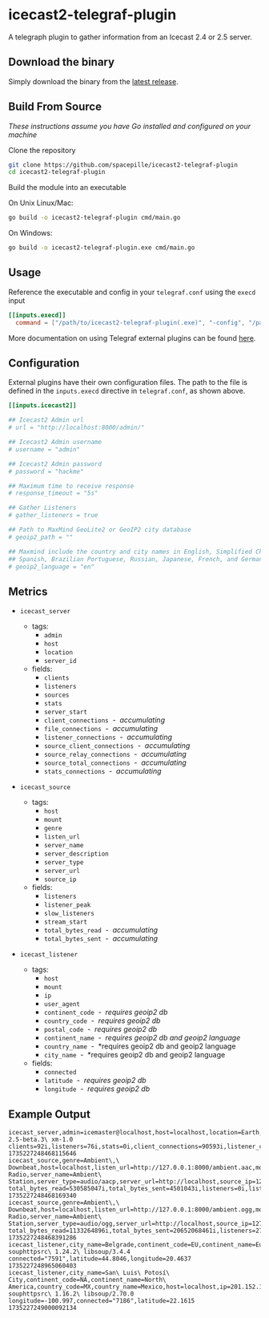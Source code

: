 # icecast2-telegraf-plugin

A telegraph plugin to gather information from an Icecast 2.4 or 2.5 server.

## Download the binary

Simply download the binary from the [latest release](https://github.com/spacepille/icecast2-telegraf-plugin/releases).


## Build From Source

*These instructions assume you have Go installed and configured on your machine*

Clone the repository
```sh
git clone https://github.com/spacepille/icecast2-telegraf-plugin
cd icecast2-telegraf-plugin
```

Build the module into an executable

On Unix Linux/Mac:

```sh
go build -o icecast2-telegraf-plugin cmd/main.go
```

On Windows:

```sh
go build -o icecast2-telegraf-plugin.exe cmd/main.go
```

## Usage
Reference the executable and config in your `telegraf.conf` using the `execd` input

```toml
[[inputs.execd]]
  command = ["/path/to/icecast2-telegraf-plugin(.exe)", "-config", "/path/to/icecast2-telegraf-config.toml"]
```

More documentation on using Telegraf external plugins can be found [here](https://github.com/influxdata/telegraf/blob/master/docs/EXTERNAL_PLUGINS.md).

## Configuration

External plugins have their own configuration files. The path to the file is defined in the `inputs.execd` directive in `telegraf.conf`, as shown above.

```toml @sample.conf
[[inputs.icecast2]]

## Icecast2 Admin url
# url = "http://localhost:8000/admin/"

## Icecast2 Admin username
# username = "admin"

## Icecast2 Admin password
# password = "hackme"

## Maximum time to receive response
# response_timeout = "5s"

## Gather Listeners
# gather_listeners = true

## Path to MaxMind GeoLite2 or GeoIP2 city database
# geoip2_path = ""

## Maxmind include the country and city names in English, Simplified Chinese,
## Spanish, Brazilian Portuguese, Russian, Japanese, French, and German
# geoip2_language = "en"
```

## Metrics

- `icecast_server`
  - tags:
    - `admin`
    - `host`
    - `location`
    - `server_id`
  - fields:
    - `clients`
    - `listeners`
    - `sources`
    - `stats`    
    - `server_start`    
    - `client_connections` &nbsp;-&nbsp; *accumulating*
    - `file_connections` &nbsp;-&nbsp; *accumulating*
    - `listener_connections` &nbsp;-&nbsp; *accumulating*
    - `source_client_connections` &nbsp;-&nbsp; *accumulating*
    - `source_relay_connections` &nbsp;-&nbsp; *accumulating*
    - `source_total_connections` &nbsp;-&nbsp; *accumulating*
    - `stats_connections` &nbsp;-&nbsp; *accumulating*

- `icecast_source`
  - tags:
    - `host`
    - `mount`
    - `genre`
    - `listen_url`
    - `server_name`
    - `server_description`
    - `server_type`
    - `server_url`
    - `source_ip`
  - fields:
    - `listeners`
    - `listener_peak`
    - `slow_listeners`
    - `stream_start`
    - `total_bytes_read` &nbsp;-&nbsp; *accumulating*
    - `total_bytes_sent` &nbsp;-&nbsp; *accumulating*

- `icecast_listener`
  - tags:
    - `host`
    - `mount`
    - `ip`
    - `user_agent`
    - `continent_code` &nbsp;-&nbsp; *requires geoip2 db*
    - `country_code` &nbsp;-&nbsp; *requires geoip2 db*
    - `postal_code` &nbsp;-&nbsp; *requires geoip2 db*
    - `continent_name` &nbsp;-&nbsp; *requires geoip2 db and geoip2 language*
    - `country_name` &nbsp;-&nbsp; *requires geoip2 db and geoip2 language
    - `city_name` &nbsp;-&nbsp; *requires geoip2 db and geoip2 language
  - fields:
    - `connected`
    - `latitude` &nbsp;-&nbsp; *requires geoip2 db*
    - `longitude` &nbsp;-&nbsp; *requires geoip2 db*

## Example Output

```text
icecast_server,admin=icemaster@localhost,host=localhost,location=Earth,server_id=Icecast\ 2.5-beta.3\ xm-1.0 clients=92i,listeners=76i,stats=0i,client_connections=90593i,listener_connections=46646i,source_relay_connections=0i,sources=12i,file_connections=362i,source_client_connections=12i,source_total_connections=12i,stats_connections=0i 1735227248468115646
icecast_source,genre=Ambient\,\ Downbeat,host=localhost,listen_url=http://127.0.0.1:8000/ambient.aac,mount=ambient.aac,server_description=Music\ Radio,server_name=Ambient\ Station,server_type=audio/aacp,server_url=http://localhost,source_ip=127.0.0.1 total_bytes_read=530585047i,total_bytes_sent=4501043i,listeners=0i,listener_peak=1i,slow_listeners=0i 1735227248468169340
icecast_source,genre=Ambient\,\ Downbeat,host=localhost,listen_url=http://127.0.0.1:8000/ambient.ogg,mount=ambient.ogg,server_description=Music\ Radio,server_name=Ambient\ Station,server_type=audio/ogg,server_url=http://localhost,source_ip=127.0.0.1 total_bytes_read=1133264896i,total_bytes_sent=20652068461i,listeners=27i,listener_peak=30i,slow_listeners=40i 1735227248468391286
icecast_listener,city_name=Belgrade,continent_code=EU,continent_name=Europe,country_code=RS,country_name=Serbia,host=localhost,ip=188.120.1.1,mount=ambient.ogg,user_agent=GStreamer\ souphttpsrc\ 1.24.2\ libsoup/3.4.4 connected="7591",latitude=44.8046,longitude=20.4637 1735227248965060403
icecast_listener,city_name=San\ Luis\ Potosí\ City,continent_code=NA,continent_name=North\ America,country_code=MX,country_name=Mexico,host=localhost,ip=201.152.1.1,mount=ambient.ogg,postal_code=78250,user_agent=GStreamer\ souphttpsrc\ 1.16.2\ libsoup/2.70.0 longitude=-100.997,connected="7186",latitude=22.1615 1735227249000092134
```
